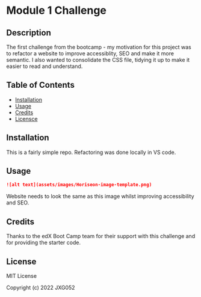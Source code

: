 # Module 1 Challenge

## Description
The first challenge from the bootcamp - my motivation for this project was to refactor a website to improve accessiblity, SEO and make it more semantic. I also wanted to consolidate the CSS file, tidying it up to make it easier to read and understand. 

## Table of Contents
- [Installation](#installation)
- [Usage](#usage)
- [Credits](#credits)
- [Licensce](#license)

## Installation
This is a fairly simple repo. Refactoring was done locally in VS code. 

## Usage

```md
![alt text](assets/images/Horiseon-image-template.png)
```
Website needs to look the same as this image whilst improving accessibility and SEO. 

## Credits

Thanks to the edX Boot Camp team for their support with this challenge and for providing the starter code.

## License
MIT License

Copyright (c) 2022 JXG052